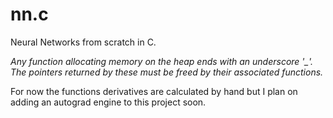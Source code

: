 # nn.c
Neural Networks from scratch in C.

*Any function allocating memory on the heap ends with an underscore '_'.*\
*The pointers returned by these must be freed by their associated functions.*

For now the functions derivatives are calculated by hand but I plan on adding an autograd engine to this project soon.